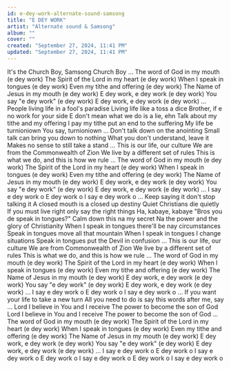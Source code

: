 ```yaml
---
id: e-dey-work-alternate-sound-samsong
title: "E DEY WORK"
artist: "Alternate sound & Samsong"
album: ""
cover: ""
created: "September 27, 2024, 11:41 PM"
updated: "September 27, 2024, 11:41 PM"
---
```


 It's the Church Boy, Samsong
Church Boy
… The word of God in my mouth (e dey work)
The Spirit of the Lord in my heart (e dey work)
When I speak in tongues (e dey work)
Even my tithe and offering (e dey work)
The Name of Jesus in my mouth (e dey work)
E dey work, e dey work (e dey work)
You say "e dey work" (e dey work)
E dey work, e dey work (e dey work)
… People living life in a fool's paradise
Living life like a toss a dice
Brother, if e no work for your side
E don't mean what we do is a lie, ehn
Talk about my tithe and my offering
I pay my tithe put an end to the suffering
My life be turnioniown
You say, turnioniown
… Don't talk down on the anointing
Small talk can bring you down to nothing
What you don't understand, leave it
Makes no sense to still take a stand
… This is our life, our culture
We are from the Commonwealth of Zion
We live by a different set of rules
This is what we do, and this is how we rule
… The word of God in my mouth (e dey work)
The Spirit of the Lord in my heart (e dey work)
When I speak in tongues (e dey work)
Even my tithe and offering (e dey work)
The Name of Jesus in my mouth (e dey work)
E dey work, e dey work (e dey work)
You say "e dey work" (e dey work)
E dey work, e dey work (e dey work)
… I say e dey work o
E dey work o
I say e dey work o
… Keep saying it don't stop talking it
A closed mouth is a closed up destiny
Quiet Christians die quietly
If you must live right only say the right things
Ha, kabaye, kabaye
"Bros you de speak in tongues?"
Calm down this na my secret
Na the power and the glory of Christianity
When I speak in tongues there'll be nay circumstances
Speak in tongues move all that mountain
When I speak in tongues I change situations
Speak in tongues put the Devil in confusion
… This is our life, our culture
We are from Commonwealth of Zion
We live by a different set of rules
This is what we do, and this is how we rule
… The word of God in my mouth (e dey work)
The Spirit of the Lord in my heart (e dey work)
When I speak in tongues (e dey work)
Even my tithe and offering (e dey work)
The Name of Jesus in my mouth (e dey work)
E dey work, e dey work (e dey work)
You say "e dey work" (e dey work)
E dey work, e dey work (e dey work)
… I say e dey work o
E dey work o
I say e dey work o
… If you want your life to take a new turn
All you need to do is say this words after me, say
… Lord I believe in You and I receive
The power to become the son of God
Lord I believe in You and I receive
The power to become the son of God
… The word of God in my mouth (e dey work)
The Spirit of the Lord in my heart (e dey work)
When I speak in tongues (e dey work)
Even my tithe and offering (e dey work)
The Name of Jesus in my mouth (e dey work)
E dey work, e dey work (e dey work)
You say "e dey work" (e dey work)
E dey work, e dey work (e dey work)
… I say e dey work o
E dey work o
I say e dey work o
E dey work o
I say e dey work o
E dey work o
I say e dey work o